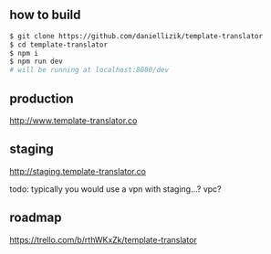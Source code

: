 ## how to build

```bash
$ git clone https://github.com/daniellizik/template-translator
$ cd template-translator
$ npm i
$ npm run dev
# will be running at localhost:8080/dev
```

## production
http://www.template-translator.co

## staging
http://staging.template-translator.co

todo: typically you would use a vpn with staging...? vpc?

## roadmap

https://trello.com/b/rthWKxZk/template-translator